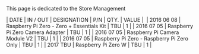 This page is dedicated to the Store Management


| DATE | IN / OUT | DESIGNATION | P/N | QTY. | VALUE | 
| 2016 06 08 | Raspberry Pi Zero - Zero + Essentials Kit | TBU | 1 |
| 2016 07 05 | Raspberry Pi Zero Camera Adapter | TBU | 1 |
| 2016 07 05 | Raspberry Pi Camera Module V2 | TBU | 1 |
| 2016 07 05 | Raspberry Pi Zero - Raspberry Pi Zero Only | TBU | 1 |
| 2017 TBU | Raspberry Pi Zero W | TBU | 1 |
